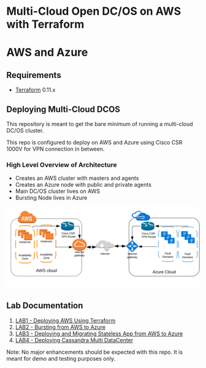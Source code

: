 # Multi-Cloud Open DC/OS on AWS with Terraform
# AWS and Azure

Requirements
------------

-	[Terraform](https://www.terraform.io/downloads.html) 0.11.x

## Deploying Multi-Cloud DCOS 

This repository is meant to get the bare minimum of running a multi-cloud DC/OS cluster.

This repo is configured to deploy on AWS and Azure using Cisco CSR 1000V for VPN connection in between.


### High Level Overview of Architecture

* Creates an AWS cluster with masters and agents
* Creates an Azure node with public and private agents
* Main DC/OS cluster lives on AWS
* Bursting Node lives in Azure

![hub-spoke](./aws_azure.svg)

## Lab Documentation

1. [LAB1 - Deploying AWS Using Terraform](./labs/lab-1-deploying-hybrid-cluster.md)
2. [LAB2 - Bursting from AWS to Azure](./labs/lab-2-bursting-from-aws-to-azure.md)
3. [LAB3 - Deploying and Migrating Stateless App from AWS to Azure](./labs/lab-3-deploying-and-migrating-stateless-app.md)
4. [LAB4 - Deploying Cassandra Multi DataCenter](./labs/lab-4-deploying-cassandra-multi-dc-cluster.md)

Note: No major enhancements should be expected with this repo. It is meant for demo and testing purposes only.
